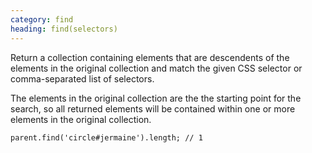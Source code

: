 ```yaml
---
category: find
heading: find(selectors)
---
```


Return a collection containing elements that are descendents of the elements in the original collection and match the given CSS selector or comma-separated list of selectors.

The elements in the original collection are the the starting point for the search, so all returned elements will be contained within one or more elements in the original collection.

    parent.find('circle#jermaine').length; // 1
